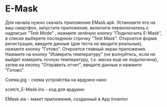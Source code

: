 # E-Mask
Для начала нужно скачать приложение EMask.apk. 
Установите его на ваш смартфон, запустите приложение, включите переключатель с надписью "Test Mode"
, нажмите зелёную кнопку "Подключить E-Mask", в списке выберете последнюю строчку "Test Mask".
Откроется форма регистрации, введите данные (для теста не вводите реальные), нажмите кнопку "Готово".
Откроется главный экран приложения. 
Нажмите на кнопку "Измерить температуру" (не волнуйтесь, если не выйдет измерить точную температуру, т.к. маска ещё не подключена),
затем на кнопку "Отправить отчет", введите данные и нажмите "Готово".

Схема.jpg - схема устройства на ардуино нано

scetch_E-Mask.ino - код для ардуино

EMask.aia - макет приложения, созданный в App Inventor



